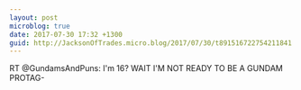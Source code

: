 ```yaml
---
layout: post
microblog: true
date: 2017-07-30 17:32 +1300
guid: http://JacksonOfTrades.micro.blog/2017/07/30/t891516722754211841.html
---
```

RT @GundamsAndPuns: I'm 16? WAIT I'M NOT READY TO BE A GUNDAM PROTAG-
